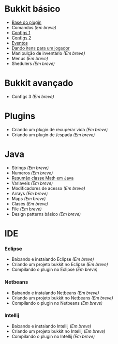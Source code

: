 # Bukkit básico

* [Base do plugin](Bukkit%20básico/Criando%20a%20base%20do%20plugin.md)
* Comandos *(Em breve)*
* [Configs 1](Bukkit%20básico/Gerenciando%20configs%201.md)
* [Configs 2](Bukkit%20básico/Gerenciando%20configs%202.md)
* [Eventos](Bukkit%20básico/Criando%20Listener%20de%20eventos.md)
* [Dando itens para um jogador](Bukkit%20básico/Dando%20itens%20para%20um%20jogador.md)
* Manipulção de inventário *(Em breve)*
* Menus *(Em breve)*
* Shedulers *(Em breve)*

# Bukkit avançado

* Configs 3 *(Em breve)*

# Plugins

* Criando um plugin de recuperar vida *(Em breve)*
* Criando um plugin de /espada *(Em breve)*

# Java

* Strings *(Em breve)*
* Numeros *(Em breve)*
* [Resumão classe Math em Java](Java/Resumao%20classe%20Math%20em%20Java.md)
* Variaveis *(Em breve)*
* Modificadores de acesso *(Em breve)*
* Arrays *(Em breve)*
* Maps *(Em breve)*
* Clases *(Em breve)*
* File *(Em breve)*
* Design patterns básico *(Em breve)*

# IDE

### Eclipse
  * Baixando e instalando Eclipse *(Em breve)*
  * Criando um projeto bukkit no Eclipse *(Em breve)*
  * Compilando o plugin no Eclipse *(Em breve)*

### Netbeans
  * Baixando e instalando Netbeans *(Em breve)*
  * Criando um projeto bukkit no Netbeans *(Em breve)*
  * Compilando o plugin no Netbeans *(Em breve)*

### Intellij
  * Baixando e instalando Intellij *(Em breve)*
  * Criando um projeto bukkit no Intellij *(Em breve)*
  * Compilando o plugin no Intellij *(Em breve)*
